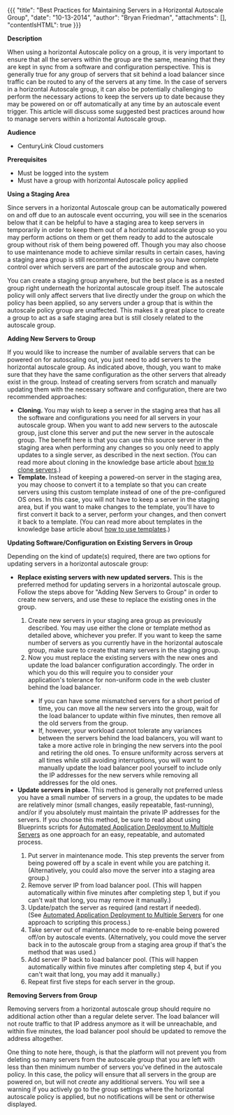 {{{
  "title": "Best Practices for Maintaining Servers in a Horizontal Autoscale Group",
  "date": "10-13-2014",
  "author": "Bryan Friedman",
  "attachments": [],
  "contentIsHTML": true
}}}

<p><strong>Description</strong></p>
<p>When using a horizontal Autoscale policy on a group,&nbsp;it is very important to ensure that all the servers within the group are the same, meaning that they are kept in sync from a software and configuration perspective. This is generally true for any
  group of servers that sit behind a load balancer since traffic can be routed to any of the servers at any time. In the case of servers in a horizontal Autoscale group, it can also be potentially challenging to perform the necessary actions to keep the
  servers up to date because they may be powered on or off automatically at any time by an autoscale event trigger.&nbsp;This article will discuss some suggested best practices around how to manage servers within a horizontal Autoscale group.</p>
<p><strong>Audience</strong></p>
<ul>
  <li>CenturyLink Cloud customers</li>
</ul>
<p><strong>Prerequisites</strong></p>
<ul>
  <li>Must be logged into the system</li>
  <li>Must have a group with horizontal Autoscale policy applied</li>
</ul>
<p><strong>Using a Staging Area</strong></p>
<p>Since servers in a horizontal Autoscale group can be automatically powered on and off due to an autoscale event occurring, you will see in the scenarios below that it can be helpful to have a staging area to keep servers in temporarily in order to keep
  them out of a horizontal autoscale group so you may perform actions on them or get them ready to add to the autoscale group without risk of them being powered off. Though you may also choose to use maintenance mode to achieve similar results in certain
  cases, having a staging area group is still recommended practice so you have complete control over which servers are part of the autoscale group and when.</p>
<p>You can create a staging group anywhere, but the best place is as a nested group right underneath the horizontal autoscale group itself. The autoscale policy will only affect servers that live directly under the group on which the policy has been applied,
  so any servers under a group that is within the autoscale policy group are unaffected. This makes it a great place to create a group to act as a safe staging area but is still closely related to the autoscale group.</p>
<p><strong>Adding New Servers to Group</strong></p>
<p>If you would like to increase the number of available servers that can be powered on for autoscaling out, you just need to add servers to the horizontal autoscale group. As indicated above, though, you want to make sure that they have the same configuration
  as the other servers that already exist in the group. Instead of creating servers from scratch and manually updating them with the necessary software and configuration, there are two recommended approaches:</p>
<ul>
  <li><strong>Cloning.&nbsp;</strong>You may wish to keep a server in the staging area that has all the software and configurations you need for all servers in your autoscale group. When you want to add new servers to the autoscale group, just clone this
    server and put the new server in the autoscale group. The benefit here is that you can use this source server in the staging area when performing any changes so you only need to apply updates to a single server, as described in the next section.&nbsp;(You
    can read more about cloning in the knowledge base article about <a href="https://t3n.zendesk.com/entries/22775929-How-To-Clone-a-Virtual-Machine-OS-Instance">how to clone servers</a>.)</li>
  <li><strong>Template.&nbsp;</strong>Instead of keeping a powered-on server in the staging area, you may choose to convert it to a template so that you can create servers using this custom template instead of one of the pre-configured OS ones. In this case,
    you will not have to keep a server in the staging area, but if you want to make changes to the template, you'll have to first convert it back to a server, perform your changes, and then convert it back to a template.&nbsp;(You can read more about
    templates in the knowledge base article about <a href="https://t3n.zendesk.com/entries/22353625-How-To-Create-Customer-Specific-OS-Templates">how to use templates</a>.)</li>
</ul>
<p><strong>Updating Software/Configuration on Existing Servers in Group</strong></p>
<p>Depending on the kind of update(s) required, there are two options for updating servers in a horizontal autoscale group:</p>
<ul>
  <li><strong>Replace existing servers with new updated servers.&nbsp;</strong>This is the preferred method for updating servers in a horizontal autoscale group. Follow the steps above for "Adding New Servers to Group" in order to create new servers, and
    use these to replace the existing ones in the group.</li>
  <ol>
    <li>Create new servers in your staging area group as previously described. You may use either the clone or template method as detailed above, whichever you prefer. If you want to keep the same number of servers as you currently have in the horizontal
      autoscale group, make sure to create that many servers in the staging group.</li>
    <li>Now you must replace the existing servers with the new ones and update the load balancer configuration accordingly. The order in which you do this will require you to consider your application's&nbsp;tolerance for non-uniform code in the web cluster
      behind the load balancer.</li>
    <ul>
      <li>If you can have some mismatched servers for a short period of time, you can move all the new servers into the group, wait for the load balancer to update within five minutes, then remove all the old servers from the group.</li>
      <li>If, however,&nbsp;your workload cannot tolerate any variances between the servers behind the load balancers, you will want to take a more active role in bringing the new servers into the pool and retiring the old ones. To ensure uniformity across
        servers at all times while still avoiding interruptions, you will want to manually update the load balancer pool yourself to include only the IP addresses for the new servers while removing all addresses for the old ones.</li>
    </ul>
  </ol>
  <li><strong>Update servers in place.</strong>&nbsp;This method is generally not preferred unless you have a small number of servers in a group, the updates to be made are relatively minor (small changes, easily repeatable, fast-running), and/or if you absolutely
    must maintain the private IP addresses for the servers. If you choose this method, be sure to read about using Blueprints scripts for <a href="https://t3n.zendesk.com/entries/51704354-Automated-Application-Deployment-to-Multiple-Servers">Automated Application Deployment to Multiple Servers</a>    as one approach for an easy, repeatable, and automated process.</li>
</ul>
<ol>
  <ol>
    <li>Put server in maintenance mode. This step prevents the server from being powered off by a scale in event while you are patching it. (Alternatively, you could also move the server into a staging area group.)&nbsp;</li>
    <li>Remove server IP from load balancer pool. (This will happen automatically within five minutes after completing step 1, but if you can't wait that long, you may remove it manually.)</li>
    <li>Update/patch the server as required (and restart if needed). (See&nbsp;<a href="https://t3n.zendesk.com/entries/51704354-Automated-Application-Deployment-to-Multiple-Servers">Automated Application Deployment to Multiple Servers</a>&nbsp;for
      one approach to scripting this process.)</li>
    <li>Take server out of maintenance mode to re-enable being powered off/on by autoscale events. (Alternatively, you could move the server back in to the autoscale group from a staging area group if that's the method that was used.)</li>
    <li>Add server IP back to load balancer pool. (This will happen automatically within five minutes after completing step 4, but if you can't wait that long, you may add it manually.)</li>
    <li>Repeat first five steps for each server in the group.&nbsp;</li>
  </ol>
</ol>
<p><strong>Removing Servers from Group</strong></p>
<p>Removing servers from a horizontal autoscale group should require no additional action other than a regular delete server. The load balancer will not route traffic to that IP address anymore as it will be unreachable, and within five minutes, the load
  balancer pool should be updated to remove the address altogether.</p>
<p>One thing to note here, though, is that the platform will not prevent you from deleting so many servers from the autoscale group that you are left with less than then minimum number of servers you've defined in the autoscale policy. In this case, the
  policy will ensure that all servers in the group are powered on, but will not <em>create</em>&nbsp;any additional servers. You will see a warning if you actively go to the group settings where the horizontal autoscale policy is applied, but no notifications
  will be sent or otherwise displayed.</p>

